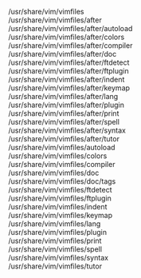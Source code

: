/usr/share/vim/vimfiles  
/usr/share/vim/vimfiles/after  
/usr/share/vim/vimfiles/after/autoload  
/usr/share/vim/vimfiles/after/colors  
/usr/share/vim/vimfiles/after/compiler  
/usr/share/vim/vimfiles/after/doc  
/usr/share/vim/vimfiles/after/ftdetect  
/usr/share/vim/vimfiles/after/ftplugin  
/usr/share/vim/vimfiles/after/indent  
/usr/share/vim/vimfiles/after/keymap  
/usr/share/vim/vimfiles/after/lang  
/usr/share/vim/vimfiles/after/plugin  
/usr/share/vim/vimfiles/after/print  
/usr/share/vim/vimfiles/after/spell  
/usr/share/vim/vimfiles/after/syntax  
/usr/share/vim/vimfiles/after/tutor  
/usr/share/vim/vimfiles/autoload  
/usr/share/vim/vimfiles/colors  
/usr/share/vim/vimfiles/compiler  
/usr/share/vim/vimfiles/doc  
/usr/share/vim/vimfiles/doc/tags  
/usr/share/vim/vimfiles/ftdetect  
/usr/share/vim/vimfiles/ftplugin  
/usr/share/vim/vimfiles/indent  
/usr/share/vim/vimfiles/keymap  
/usr/share/vim/vimfiles/lang  
/usr/share/vim/vimfiles/plugin  
/usr/share/vim/vimfiles/print  
/usr/share/vim/vimfiles/spell  
/usr/share/vim/vimfiles/syntax  
/usr/share/vim/vimfiles/tutor  
